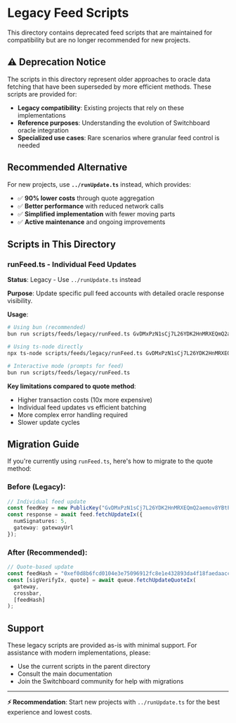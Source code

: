 # Legacy Feed Scripts

This directory contains deprecated feed scripts that are maintained for compatibility but are no longer recommended for new projects.

## ⚠️ Deprecation Notice

The scripts in this directory represent older approaches to oracle data fetching that have been superseded by more efficient methods. These scripts are provided for:

- **Legacy compatibility**: Existing projects that rely on these implementations
- **Reference purposes**: Understanding the evolution of Switchboard oracle integration
- **Specialized use cases**: Rare scenarios where granular feed control is needed

## Recommended Alternative

For new projects, use **`../runUpdate.ts`** instead, which provides:

- ✅ **90% lower costs** through quote aggregation
- ✅ **Better performance** with reduced network calls
- ✅ **Simplified implementation** with fewer moving parts
- ✅ **Active maintenance** and ongoing improvements

## Scripts in This Directory

### runFeed.ts - Individual Feed Updates

**Status**: Legacy - Use `../runUpdate.ts` instead

**Purpose**: Update specific pull feed accounts with detailed oracle response visibility.

**Usage**:
```bash
# Using bun (recommended)
bun run scripts/feeds/legacy/runFeed.ts GvDMxPzN1sCj7L26YDK2HnMRXEQmQ2aemov8YBtPS7vR

# Using ts-node directly
npx ts-node scripts/feeds/legacy/runFeed.ts GvDMxPzN1sCj7L26YDK2HnMRXEQmQ2aemov8YBtPS7vR

# Interactive mode (prompts for feed)
bun run scripts/feeds/legacy/runFeed.ts
```

**Key limitations compared to quote method**:
- Higher transaction costs (10x more expensive)
- Individual feed updates vs efficient batching
- More complex error handling required
- Slower update cycles

## Migration Guide

If you're currently using `runFeed.ts`, here's how to migrate to the quote method:

### Before (Legacy):
```typescript
// Individual feed update
const feedKey = new PublicKey("GvDMxPzN1sCj7L26YDK2HnMRXEQmQ2aemov8YBtPS7vR");
const response = await feed.fetchUpdateIx({
  numSignatures: 5,
  gateway: gatewayUrl
});
```

### After (Recommended):
```typescript
// Quote-based update
const feedHash = "0xef0d8b6fcd0104e3e75096912fc8e1e432893da4f18faedaacca7e5875da620f";
const [sigVerifyIx, quote] = await queue.fetchUpdateQuoteIx(
  gateway,
  crossbar,
  [feedHash]
);
```

## Support

These legacy scripts are provided as-is with minimal support. For assistance with modern implementations, please:

- Use the current scripts in the parent directory
- Consult the main documentation
- Join the Switchboard community for help with migrations

---

**⚡ Recommendation**: Start new projects with `../runUpdate.ts` for the best experience and lowest costs.